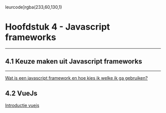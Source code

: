 leurcode]rgba(233,60,130,1)

# Hoofdstuk 4 - Javascript frameworks

---
## 4.1 Keuze maken uit Javascript frameworks
---

<a href="https://www.slideshare.net/eduvisiontraining/hoe-kies-ik-het-juiste-javascript-front-end-framework" target="_blank">Wat is een javascript framework en hoe kies ik welke ik ga gebruiken?</a>

## 4.2 VueJs

<a href="https://www.vuemastery.com/courses/intro-to-vue-js/vue-instance" target="_blank">Introductie vuejs</a>




